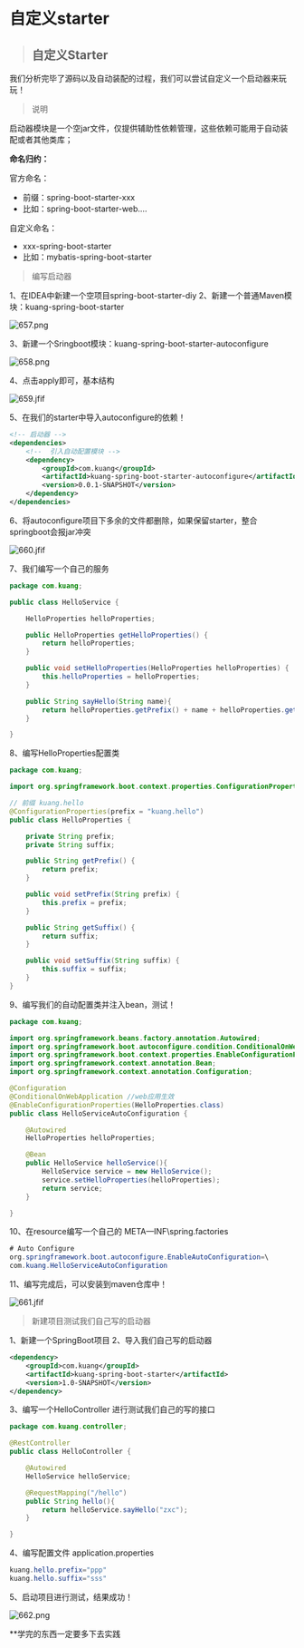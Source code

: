 # 自定义starter

>## 自定义Starter
>
我们分析完毕了源码以及自动装配的过程，我们可以尝试自定义一个启动器来玩玩！
>说明
>
启动器模块是一个空jar文件，仅提供辅助性依赖管理，这些依赖可能用于自动装配或者其他类库；

**命名归约：**

官方命名：
 * 前缀：spring-boot-starter-xxx
 * 比如：spring-boot-starter-web....

自定义命名：
 * xxx-spring-boot-starter
 * 比如：mybatis-spring-boot-starter
>编写启动器
>
1、在IDEA中新建一个空项目spring-boot-starter-diy
2、新建一个普通Maven模块：kuang-spring-boot-starter

![657.png](images/657.png)

3、新建一个Sringboot模块：kuang-spring-boot-starter-autoconfigure

![658.png](images/658.png)

4、点击apply即可，基本结构

![659.jfif](images/659.jfif)

5、在我们的starter中导入autoconfigure的依赖！
```xml
<!-- 启动器 -->
<dependencies>
    <!--  引入自动配置模块 -->
    <dependency>
        <groupId>com.kuang</groupId>
        <artifactId>kuang-spring-boot-starter-autoconfigure</artifactId>
        <version>0.0.1-SNAPSHOT</version>
    </dependency>
</dependencies>
```
6、将autoconfigure项目下多余的文件都删除，如果保留starter，整合springboot会报jar冲突

![660.jfif](images/660.jfif)

7、我们编写一个自己的服务
```java
package com.kuang;

public class HelloService {

    HelloProperties helloProperties;

    public HelloProperties getHelloProperties() {
        return helloProperties;
    }

    public void setHelloProperties(HelloProperties helloProperties) {
        this.helloProperties = helloProperties;
    }

    public String sayHello(String name){
        return helloProperties.getPrefix() + name + helloProperties.getSuffix();
    }

}
```
8、编写HelloProperties配置类
```java
package com.kuang;

import org.springframework.boot.context.properties.ConfigurationProperties;

// 前缀 kuang.hello
@ConfigurationProperties(prefix = "kuang.hello")
public class HelloProperties {

    private String prefix;
    private String suffix;

    public String getPrefix() {
        return prefix;
    }

    public void setPrefix(String prefix) {
        this.prefix = prefix;
    }

    public String getSuffix() {
        return suffix;
    }

    public void setSuffix(String suffix) {
        this.suffix = suffix;
    }
}
```
9、编写我们的自动配置类并注入bean，测试！
```java
package com.kuang;

import org.springframework.beans.factory.annotation.Autowired;
import org.springframework.boot.autoconfigure.condition.ConditionalOnWebApplication;
import org.springframework.boot.context.properties.EnableConfigurationProperties;
import org.springframework.context.annotation.Bean;
import org.springframework.context.annotation.Configuration;

@Configuration
@ConditionalOnWebApplication //web应用生效
@EnableConfigurationProperties(HelloProperties.class)
public class HelloServiceAutoConfiguration {

    @Autowired
    HelloProperties helloProperties;

    @Bean
    public HelloService helloService(){
        HelloService service = new HelloService();
        service.setHelloProperties(helloProperties);
        return service;
    }

}
```
10、在resource编写一个自己的 META—INF\spring.factories
```java
# Auto Configure
org.springframework.boot.autoconfigure.EnableAutoConfiguration=\
com.kuang.HelloServiceAutoConfiguration
```
11、编写完成后，可以安装到maven仓库中！

![661.jfif](images/661.jfif)

>新建项目测试我们自己写的启动器
>
1、新建一个SpringBoot项目
2、导入我们自己写的启动器
```xml
<dependency>
    <groupId>com.kuang</groupId>
    <artifactId>kuang-spring-boot-starter</artifactId>
    <version>1.0-SNAPSHOT</version>
</dependency>
```
3、编写一个HelloController 进行测试我们自己的写的接口
```java
package com.kuang.controller;

@RestController
public class HelloController {

    @Autowired
    HelloService helloService;

    @RequestMapping("/hello")
    public String hello(){
        return helloService.sayHello("zxc");
    }

}
```
4、编写配置文件 application.properties
```java
kuang.hello.prefix="ppp"
kuang.hello.suffix="sss"
```
5、启动项目进行测试，结果成功！

![662.png](images/662.png)

**学完的东西一定要多下去实践
